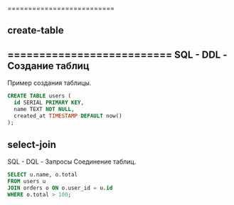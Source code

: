 ==========================
## create-table
==========================
SQL - DDL - Создание таблиц
--------------------------------------------
Пример создания таблицы.

```sql
CREATE TABLE users (
  id SERIAL PRIMARY KEY,
  name TEXT NOT NULL,
  created_at TIMESTAMP DEFAULT now()
);
```
## select-join
SQL - DQL - Запросы
Соединение таблиц.

```sql
SELECT u.name, o.total
FROM users u
JOIN orders o ON o.user_id = u.id
WHERE o.total > 100;
```
